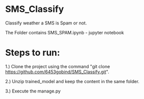 # SMS_Classify
Classify weather a SMS is Spam or not.

The Folder contains SMS_SPAM.ipynb - jupyter notebook


# Steps to run:
 1.) Clone the project using the command "git clone https://github.com/6453gobind/SMS_Classify.git".
 
 2.) Unzip trained_model and keep the content in the same folder.
 
 3.) Execute the manage.py
